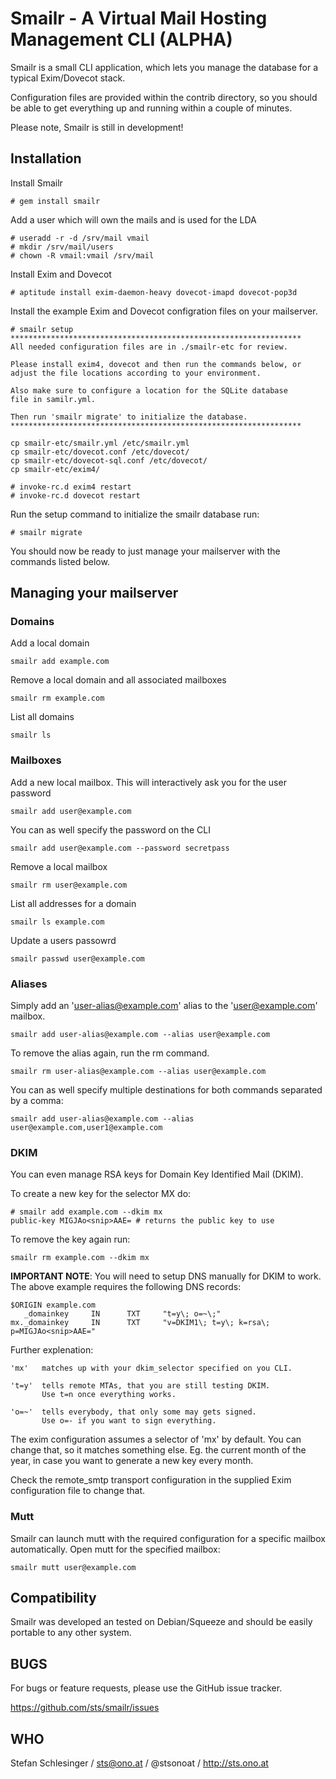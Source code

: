 # Smailr - A Virtual Mail Hosting Management CLI (ALPHA)

Smailr is a small CLI application, which lets you manage the database for a
typical Exim/Dovecot stack.

Configuration files are provided within the contrib directory, so you should be
able to get everything up and running within a couple of minutes.

Please note, Smailr is still in development!

## Installation

Install Smailr

    # gem install smailr

Add a user which will own the mails and is used for the LDA

    # useradd -r -d /srv/mail vmail
    # mkdir /srv/mail/users
    # chown -R vmail:vmail /srv/mail

Install Exim and Dovecot

    # aptitude install exim-daemon-heavy dovecot-imapd dovecot-pop3d

Install the example Exim and Dovecot configration files on your mailserver.

    # smailr setup
    *****************************************************************
    All needed configuration files are in ./smailr-etc for review.
    
    Please install exim4, dovecot and then run the commands below, or
    adjust the file locations according to your environment.
    
    Also make sure to configure a location for the SQLite database
    file in samilr.yml.
    
    Then run 'smailr migrate' to initialize the database.
    *****************************************************************
    
    cp smailr-etc/smailr.yml /etc/smailr.yml
    cp smailr-etc/dovecot.conf /etc/dovecot/
    cp smailr-etc/dovecot-sql.conf /etc/dovecot/
    cp smailr-etc/exim4/

    # invoke-rc.d exim4 restart
    # invoke-rc.d dovecot restart

Run the setup command to initialize the smailr database run:

    # smailr migrate

You should now be ready to just manage your mailserver with the commands listed
below.

## Managing your mailserver

### Domains

Add a local domain

    smailr add example.com

Remove a local domain and all associated mailboxes

    smailr rm example.com

List all domains

    smailr ls

### Mailboxes

Add a new local mailbox. This will interactively ask you for the user password

    smailr add user@example.com

You can as well specify the password on the CLI

    smailr add user@example.com --password secretpass

Remove a local mailbox

    smailr rm user@example.com

List all addresses for a domain

    smailr ls example.com

Update a users passowrd

    smailr passwd user@example.com

### Aliases

Simply add an 'user-alias@example.com' alias to the 'user@example.com' mailbox.

    smailr add user-alias@example.com --alias user@example.com

To remove the alias again, run the rm command.

    smailr rm user-alias@example.com --alias user@example.com

You can as well specify multiple destinations for both commands separated by a comma:

    smailr add user-alias@example.com --alias user@example.com,user1@example.com

### DKIM

You can even manage RSA keys for Domain Key Identified Mail (DKIM).

To create a new key for the selector MX do:

    # smailr add example.com --dkim mx
    public-key MIGJAo<snip>AAE= # returns the public key to use

To remove the key again run:

    smailr rm example.com --dkim mx

**IMPORTANT NOTE**: You will need to setup DNS manually for DKIM to work. The
above example requires the following DNS records:

    $ORIGIN example.com
       _domainkey     IN      TXT     "t=y\; o=~\;"
    mx._domainkey     IN      TXT     "v=DKIM1\; t=y\; k=rsa\; p=MIGJAo<snip>AAE="

Further explenation:

    'mx'   matches up with your dkim_selector specified on you CLI.

    't=y'  tells remote MTAs, that you are still testing DKIM.
           Use t=n once everything works.

    'o=~'  tells everybody, that only some may gets signed.
           Use o=- if you want to sign everything.

The exim configuration assumes a selector of 'mx' by default. You can change that, so
it matches something else. Eg. the current month of the year, in case you want
to generate a new key every month.

Check the remote\_smtp transport configuration in the supplied Exim configuration file
to change that.

### Mutt

Smailr can launch mutt with the required configuration for a specific mailbox
automatically. Open mutt for the specified mailbox:

    smailr mutt user@example.com

## Compatibility

Smailr was developed an tested on Debian/Squeeze and should be easily portable
to any other system.

## BUGS

For bugs or feature requests, please use the GitHub issue tracker.

https://github.com/sts/smailr/issues


## WHO

Stefan Schlesinger / sts@ono.at / @stsonoat / http://sts.ono.at

